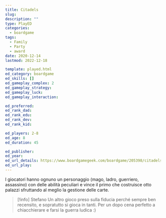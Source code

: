 ```yaml
---
title: Citadels
slug: 
description: ""
type: PlayED
categories:
  - boardgame
tags:
  - Family
  - Party
  - award
date: 2020-12-14
lastmod: 2022-12-18

template: played.html
ed_category: boardgame
ed_skills: []
ed_gameplay_complex: 2
ed_gameplay_strategy: 
ed_gameplay_luck: 
ed_gameplay_interaction: 

ed_preferred: 
ed_rank_dad: 
ed_rank_edu: 
ed_rank_dev: 
ed_rank_kid: 

ed_players: 2-8
ed_age: 8
ed_duration: 45

ed_publisher: 
ed_year: 
ed_url_details: https://www.boardgamegeek.com/boardgame/205398/citadels
ed_url_play: 
---
```

 

I giocatori hanno ognuno un personaggio (mago, ladro, guerriero, assassino) con delle abilità peculiari e vince il primo che costruisce otto palazzi sfruttando al meglio la gestione delle carte.

> [!info] Stefano
> Un altro gioco preso sulla fiducia perché sempre ben recensito, e sopratutto si gioca in tanti. Per un dopo cena perfetto a chiacchierare e farsi la guerra ludica :)


